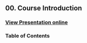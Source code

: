 ## 00. Course Introduction
### [View Presentation online](https://rawgit.com/TelerikAcademy/CSharp-Part-1/tree/2016/00.%20Course-Intro/slides/index.html)
### Table of Contents
